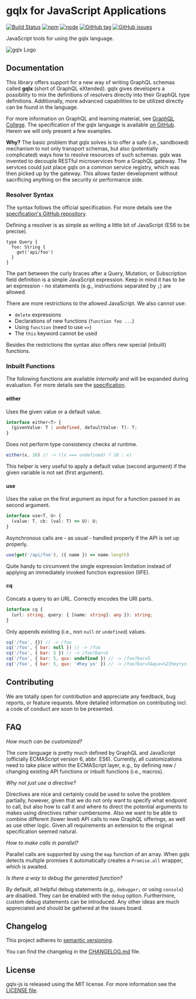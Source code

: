 # gqlx for JavaScript Applications

[![Build Status](https://travis-ci.org/graphql-extended/gqlx-js.svg?branch=master)](https://travis-ci.org/graphql-extended/gqlx-js)
[![npm](https://img.shields.io/npm/v/gqlx-js.svg)](https://www.npmjs.com/package/gqlx-js)
[![node](https://img.shields.io/node/v/gqlx-js.svg)](https://www.npmjs.com/package/gqlx-js)
[![GitHub tag](https://img.shields.io/github/tag/graphql-extended/gqlx-js.svg)](https://github.com/graphql-extended/gqlx-js/releases)
[![GitHub issues](https://img.shields.io/github/issues/graphql-extended/gqlx-js.svg)](https://github.com/graphql-extended/gqlx-js/issues)

JavaScript tools for using the gqlx language.

![gqlx Logo](https://github.com/graphql-extended/gqlx-spec/raw/master/logo.png)

## Documentation

This library offers support for a new way of writing GraphQL schemas called **gqlx** (short of GraphQL eXtended). gqlx gives developers a possibility to mix the definitions of resolvers directly into their GraphQL type definitions. Additionally, more advanced capabilities to be utilized directly can be found in the language.

For more information on GraphQL and learning material, see [GraphQL College](https://www.graphql.college/practice-graphql/). The specification of the gqlx language is available [on GitHub](https://github.com/graphql-extended/gqlx-spec). Herein we will only present a few examples.

**Why?** The basic problem that gqlx solves is to offer a safe (i.e., sandboxed) mechanism to not only transport schemas, but also (potentially complicated) ways how to resolve resources of such schemas. gqlx was invented to decouple RESTful microservices from a GraphQL gateway. The services could just place gqlx on a common service registry, which was then picked up by the gateway. This allows faster development without sacrificing anything on the security or performance side.

### Resolver Syntax

The syntax follows the official specification. For more details see the [specification's GitHub repository](https://github.com/graphql-extended/gqlx-spec).

Defining a resolver is as simple as writing a little bit of JavaScript (ES6 to be precise).

```plain
type Query {
  foo: String {
    get('api/foo')
  }
}
```

The part between the curly braces after a Query, Mutation, or Subscription field definition is a simple JavaScript expression. Keep in mind it has to be an expression - no statements (e.g., instructions separated by `;`) are allowed.

There are more restrictions to the allowed JavaScript. We also cannot use:

- `delete` expressions
- Declarations of new functions (`function foo ...`)
- Using `function` (need to use `=>`)
- The `this` keyword cannot be used

Besides the restrictions the syntax also offers new special (inbuilt) functions.

### Inbuilt Functions

The following functions are available *internally* and will be expanded during evaluation. For more details see the [specification](https://github.com/graphql-extended/gqlx-spec).

#### either

Uses the given value or a default value.

```typescript
interface either<T> {
  (givenValue: T | undefined, defaultValue: T): T;
}
```

Does not perform type consistency checks at runtime.

```js
either(x, 10) // -> ((x === undefined) ? 10 : x)
```

This helper is very useful to apply a default value (second argument) if the given variable is not set (first argument).

#### use

Uses the value on the first argument as input for a function passed in as second argument.

```typescript
interface use<T, U> {
  (value: T, cb: (val: T) => U): U;
}
```

Asynchronous calls are - as usual - handled properly if the API is set up properly.

```js
use(get('/api/foo'), ({ name }) => name.length)
```

Quite handy to circumvent the single expression limitation instead of applying an immediately invoked function expression (IIFE).

#### cq

Concats a query to an URL. Correctly encodes the URI parts.

```typescript
interface cq {
  (url: string, query: { [name: string]: any }): string;
}
```

Only appends existing (i.e., non `null` or `undefined`) values.

```js
cq('/foo', {}) // -> /foo
cq('/foo', { bar: null }) // -> /foo
cq('/foo', { bar: 5 }) // -> /foo?bar=5
cq('/foo', { bar: 5, qux: undefined }) // -> /foo?bar=5
cq('/foo', { bar: 5, qux: '#hey yo' }) // -> /foo?bar=5&qux=%23hey+yo
```

## Contributing

We are totally open for contribution and appreciate any feedback, bug reports, or feature requests. More detailed information on contributing incl. a code of conduct are soon to be presented.

## FAQ

*How much can be customized?*

The core language is pretty much defined by GraphQL and JavaScript (officially ECMAScript version 6, abbr. ES6). Currently, all customizations need to take place within the ECMAScript layer, e.g., by defining new / changing existing API functions or inbuilt functions (i.e., macros).

*Why not just use a directive?*

Directives are nice and certainly could be used to solve the problem partially, however, given that we do not only want to specify what endpoint to call, but also how to call it and where to direct the potential arguments to makes using directives rather cumbersome. Also we want to be able to combine different (lower level) API calls to new GraphQL offerings, as well as use other logic. Given all requirements an extension to the original specification seemed natural.

*How to make calls in parallel?*

Parallel calls are supported by using the `map` function of an array. When gqlx detects multiple promises it automatically creates a `Promise.all` wrapper, which is awaited.

*Is there a way to debug the generated function?*

By default, all helpful debug statements (e.g., `debugger;` or using `console`) are disabled. They can be enabled with the `debug` option. Furthermore, custom debug statements can be introduced. Any other ideas are much appreciated and should be gathered at the issues board.

## Changelog

This project adheres to [semantic versioning](https://semver.org).

You can find the changelog in the [CHANGELOG.md](CHANGELOG.md) file.

## License

gqlx-js is released using the MIT license. For more information see the [LICENSE file](LICENSE).
